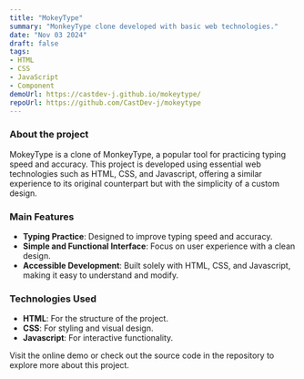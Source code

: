 ```yaml
---
title: "MokeyType"
summary: "MonkeyType clone developed with basic web technologies."
date: "Nov 03 2024"
draft: false
tags:
- HTML
- CSS
- JavaScript
- Component
demoUrl: https://castdev-j.github.io/mokeytype/
repoUrl: https://github.com/CastDev-j/mokeytype
---
```


### About the project  
MokeyType is a clone of MonkeyType, a popular tool for practicing typing speed and accuracy. This project is developed using essential web technologies such as HTML, CSS, and Javascript, offering a similar experience to its original counterpart but with the simplicity of a custom design.

### Main Features  
- **Typing Practice**: Designed to improve typing speed and accuracy.  
- **Simple and Functional Interface**: Focus on user experience with a clean design.  
- **Accessible Development**: Built solely with HTML, CSS, and Javascript, making it easy to understand and modify.  

### Technologies Used  
- **HTML**: For the structure of the project.  
- **CSS**: For styling and visual design.  
- **Javascript**: For interactive functionality.  

Visit the online demo or check out the source code in the repository to explore more about this project.
